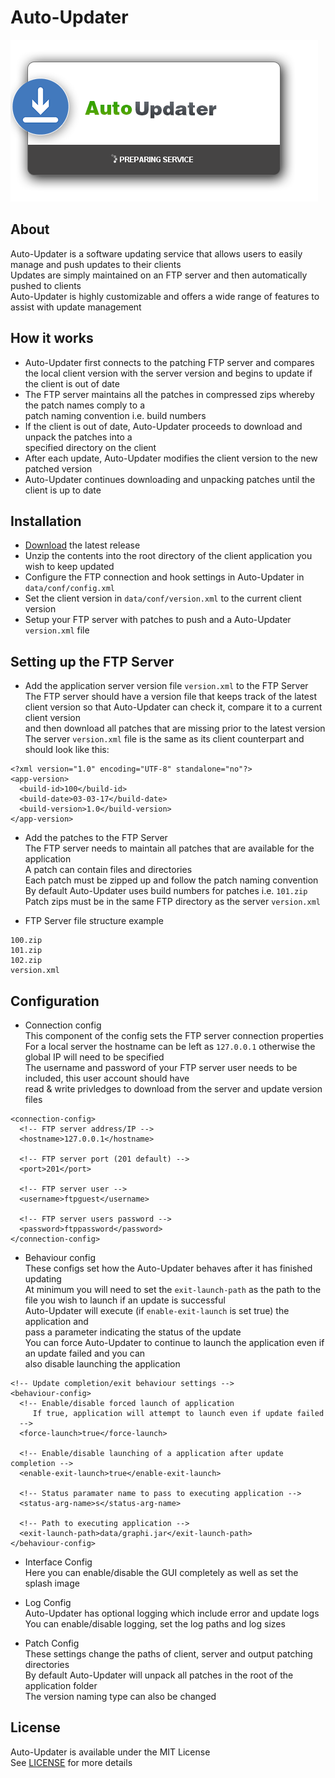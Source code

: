 # Auto-Updater 

<img src="preview/AppPreview.png" />

## About 
Auto-Updater is a software updating service that allows users to easily manage and push updates to their clients  
Updates are simply maintained on an FTP server and then automatically pushed to clients  
Auto-Updater is highly customizable and offers a wide range of features to assist with update management

## How it works
- Auto-Updater first connects to the patching FTP server and compares
the local client version with the server version and begins to update if the client is out of date
- The FTP server maintains all the patches in compressed zips whereby the patch names comply to a  
patch naming convention i.e. build numbers
- If the client is out of date, Auto-Updater proceeds to download and unpack the patches into a  
specified directory on the client 
- After each update, Auto-Updater modifies the client version to the new patched version  
- Auto-Updater continues downloading and unpacking patches until the client is up to date

## Installation
- [Download](https://github.com/kyleruss/auto-updater/releases/latest) the latest release
- Unzip the contents into the root directory of the client application you wish to keep updated
- Configure the FTP connection and hook settings in Auto-Updater in `data/conf/config.xml`  
- Set the client version in `data/conf/version.xml` to the current client version
- Setup your FTP server with patches to push and a Auto-Updater `version.xml` file

## Setting up the FTP Server

- Add the application server version file `version.xml` to the FTP Server
The FTP server should have a version file that keeps track of the latest
client version so that Auto-Updater can check it, compare it to a current client version  
and then download all patches that are missing prior to the latest version  
The server `version.xml` file is the same as its client counterpart and should look like this:

```
<?xml version="1.0" encoding="UTF-8" standalone="no"?>
<app-version>
  <build-id>100</build-id>
  <build-date>03-03-17</build-date>
  <build-version>1.0</build-version>
</app-version>

```

- Add the patches to the FTP Server  
The FTP server needs to maintain all patches that are available for the application  
A patch can contain files and directories  
Each patch must be zipped up and follow the patch naming convention  
By default Auto-Updater uses build numbers for patches i.e. `101.zip`  
Patch zips must be in the same FTP directory as the server `version.xml`  

- FTP Server file structure example
```
100.zip
101.zip
102.zip
version.xml
```



## Configuration   

- Connection config  
This component of the config sets the FTP server connection properties  
For a local server the hostname can be left as `127.0.0.1` otherwise the global IP will need to be specified  
The username and password of your FTP server user needs to be included, this user account should have  
read & write privledges to download from the server and update version files 

```
<connection-config>
  <!-- FTP server address/IP -->
  <hostname>127.0.0.1</hostname>

  <!-- FTP server port (201 default) -->
  <port>201</port>

  <!-- FTP server user -->
  <username>ftpguest</username>

  <!-- FTP server users password -->
  <password>ftppassword</password>
</connection-config>
```

- Behaviour config  
These configs set how the Auto-Updater behaves after it has finished updating  
At minimum you will need to set the `exit-launch-path` as the path to the file you wish to launch if an update is successful  
Auto-Updater will execute (if `enable-exit-launch` is set true) the application and  
pass a parameter indicating the status of the update  
You can force Auto-Updater to continue to launch the application even if an update failed and you can  
also disable launching the application


```
<!-- Update completion/exit behaviour settings -->
<behaviour-config>
  <!-- Enable/disable forced launch of application
     If true, application will attempt to launch even if update failed
  -->
  <force-launch>true</force-launch>

  <!-- Enable/disable launching of a application after update completion -->
  <enable-exit-launch>true</enable-exit-launch>

  <!-- Status paramater name to pass to executing application -->
  <status-arg-name>s</status-arg-name>

  <!-- Path to executing application -->
  <exit-launch-path>data/graphi.jar</exit-launch-path>
</behaviour-config>
```

- Interface Config  
Here you can enable/disable the GUI completely as well as set the splash image

- Log Config  
Auto-Updater has optional logging which include error and update logs    
You can enable/disable logging,  set the log paths and log sizes

- Patch Config  
These settings change the paths of client, server and output patching directories  
By default Auto-Updater will unpack all patches in the root of the application folder  
The version naming type can also be changed 

## License
Auto-Updater is available under the MIT License  
See [LICENSE](LICENSE) for more details
